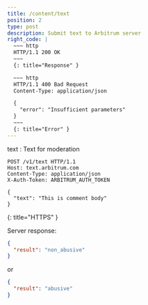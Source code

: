 ```yaml
---
title: /content/text
position: 2
type: post
description: Submit text to Arbitrum server
right_code: |
  ~~~ http
  HTTP/1.1 200 OK
  ~~~
  {: title="Response" }

  ~~~ http
  HTTP/1.1 400 Bad Request
  Content-Type: application/json

  {
    "error": "Insufficient parameters"
  }
  ~~~
  {: title="Error" }
---
```

text
: Text for moderation

~~~ http
POST /v1/text HTTP/1.1
Host: text.arbitrum.com
Content-Type: application/json
X-Auth-Token: ARBITRUM_AUTH_TOKEN

{
  "text": "This is comment body"
}
~~~
{: title="HTTPS" }

Server response:

~~~ json
{
  "result": "non_abusive"
}
~~~

or

~~~ json
{
  "result": "abusive"
}
~~~
